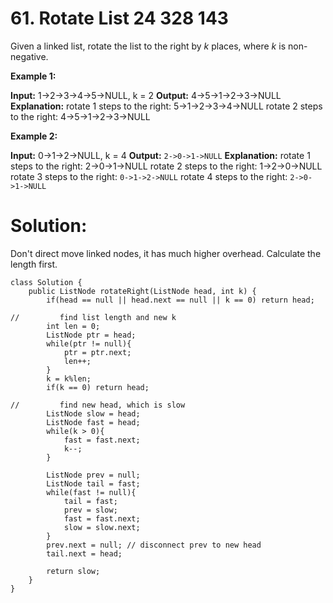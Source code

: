 # 61. Rotate List 24 328 143
Given a linked list, rotate the list to the right by  _k_  places, where  _k_  is non-negative.

**Example 1:**

**Input:** 1->2->3->4->5->NULL, k = 2
**Output:** 4->5->1->2->3->NULL
**Explanation:**
rotate 1 steps to the right: 5->1->2->3->4->NULL
rotate 2 steps to the right: 4->5->1->2->3->NULL

**Example 2:**

**Input:** 0->1->2->NULL, k = 4
**Output:** `2->0->1->NULL`
**Explanation:**
rotate 1 steps to the right: 2->0->1->NULL
rotate 2 steps to the right: 1->2->0->NULL
rotate 3 steps to the right: `0->1->2->NULL`
rotate 4 steps to the right: `2->0->1->NULL`

# Solution:
Don't direct move linked nodes, it has much higher overhead.
Calculate the length first.
```
class Solution {
    public ListNode rotateRight(ListNode head, int k) {
        if(head == null || head.next == null || k == 0) return head;
        
//         find list length and new k
        int len = 0;
        ListNode ptr = head;
        while(ptr != null){
            ptr = ptr.next;
            len++;
        }
        k = k%len;
        if(k == 0) return head;
        
//         find new head, which is slow
        ListNode slow = head;
        ListNode fast = head;
        while(k > 0){
            fast = fast.next;
            k--;
        }
        
        ListNode prev = null;
        ListNode tail = fast;
        while(fast != null){
            tail = fast;
            prev = slow;
            fast = fast.next;
            slow = slow.next;
        }
        prev.next = null; // disconnect prev to new head
        tail.next = head;
        
        return slow;
    }
}
```
